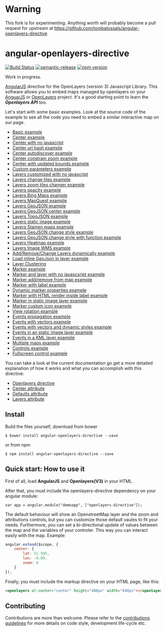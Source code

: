 Warning
============================

This fork is for experimenting. Anything worth will probably become a pull
request for upstream at https://github.com/tombatossals/angular-openlayers-directive

angular-openlayers-directive
============================
[![Build Status](https://travis-ci.org/polesapart/angular-openlayers-directive.png)](https://travis-ci.org/polesapart/angular-openlayers-directive)
[![semantic-release](https://img.shields.io/badge/%20%20%F0%9F%93%A6%F0%9F%9A%80-semantic--release-e10079.svg)](https://github.com/semantic-release/semantic-release)
[![npm version](https://badge.fury.io/js/angular-openlayers-directive.svg)](http://badge.fury.io/js/angular-openlayers-directive)

Work in progress.

[AngularJS](http://angularjs.org/) directive for the OpenLayers (version 3) Javascript Library. This software allows you to embed maps managed by openlayers on your [AnguarJS](http://angularjs.org/) or [OpenLayers](http://openlayers.org/) project. It's a good starting point to learn the ***Openlayers API*** too.

Let's start with some basic examples. Look at the source code of the example to see all the code you need to embed a similar interactive map on our page.

- [Basic example](http://polesapart.github.io/angular-openlayers-directive/examples/010-simple-example.html)
- [Center example](http://polesapart.github.io/angular-openlayers-directive/examples/020-center-example.html)
- [Center with no javascript](http://polesapart.github.io/angular-openlayers-directive/examples/026-center-no-javascript-example.html)
- [Center url hash example](http://polesapart.github.io/angular-openlayers-directive/examples/021-center-url-hash-example.html)
- [Center autodiscover example](http://polesapart.github.io/angular-openlayers-directive/examples/022-center-autodiscover-example.html)
- [Center constrain zoom example](http://polesapart.github.io/angular-openlayers-directive/examples/023-center-constrain-zoom-example.html)
- [Center with updated bounds example](http://polesapart.github.io/angular-openlayers-directive/examples/024-center-bounds-example.html)
- [Custom parameters example](http://polesapart.github.io/angular-openlayers-directive/examples/030-custom-parameters-example.html)
- [Layers customized with no javascript](http://polesapart.github.io/angular-openlayers-directive/examples/056-layers-no-javascript-example.html)
- [Layers change tiles example](http://polesapart.github.io/angular-openlayers-directive/examples/040-layers-change-tiles-example.html)
- [Layers zoom tiles changer example](http://polesapart.github.io/angular-openlayers-directive/examples/041-layers-zoom-tiles-changer-example.html)
- [Layers opacity example](http://polesapart.github.io/angular-openlayers-directive/examples/042-layers-opacity-example.html)
- [Layers Bing Maps example](http://polesapart.github.io/angular-openlayers-directive/examples/043-layers-bing-maps-example.html)
- [Layers MapQuest example](http://polesapart.github.io/angular-openlayers-directive/examples/044-layers-mapquest-maps-example.html)
- [Layers GeoJSON example](http://polesapart.github.io/angular-openlayers-directive/examples/045-layers-geojson-example.html)
- [Layers GeoJSON center example](http://polesapart.github.io/angular-openlayers-directive/examples/046-layers-geojson-center-example.html)
- [Layers TopoJSON example](http://polesapart.github.io/angular-openlayers-directive/examples/047-layers-topojson-example.html)
- [Layers static image example](http://polesapart.github.io/angular-openlayers-directive/examples/048-layers-static-image-example.html)
- [Layers Stamen maps example](http://polesapart.github.io/angular-openlayers-directive/examples/049-layers-stamen-example.html)
- [Layers GeoJSON change style example](http://polesapart.github.io/angular-openlayers-directive/examples/050-layer-geojson-change-style-example.html)
- [Layers GeoJSON change style with function example](http://polesapart.github.io/angular-openlayers-directive/examples/051-layer-geojson-change-style-with-function-example.html)
- [Layers Heatmap example](http://polesapart.github.io/angular-openlayers-directive/examples/052-heatmap-example.html)
- [Layers Image WMS example](http://polesapart.github.io/angular-openlayers-directive/examples/053-layers-image-wms-example.html)
- [Add/Remove/Change Layers dynamically example](http://polesapart.github.io/angular-openlayers-directive/examples/054-add-remove-multiple-layers-example.html)
- [Load inline GeoJson in layer example](http://polesapart.github.io/angular-openlayers-directive/examples/055-layers-geojon-dynamic-load-example.html)
- [Layer Clustering](http://polesapart.github.io/angular-openlayers-directive/examples/059-layer-clustering.html)
- [Marker example](http://polesapart.github.io/angular-openlayers-directive/examples/060-marker-example.html)
- [Marker and layer with no javascsript example](http://polesapart.github.io/angular-openlayers-directive/examples/066-markers-with-layers-no-javascript-example.html)
- [Marker add/remove from map example](http://polesapart.github.io/angular-openlayers-directive/examples/061-markers-add-remove-example.html)
- [Marker with label example](http://polesapart.github.io/angular-openlayers-directive/examples/062-markers-label-example.html)
- [Dynamic marker properties example](http://polesapart.github.io/angular-openlayers-directive/examples/063-markers-properties-example.html)
- [Marker with HTML render inside label example](http://polesapart.github.io/angular-openlayers-directive/examples/064-markers-render-html-inside-labels-example.html)
- [Marker in static image layer example](http://polesapart.github.io/angular-openlayers-directive/examples/065-markers-static-image-layer-example.html)
- [Marker custom icon example](http://polesapart.github.io/angular-openlayers-directive/examples/067-marker-custom-icon-example.html)
- [View rotation example](http://polesapart.github.io/angular-openlayers-directive/examples/070-view-rotation-example.html)
- [Events propagation example](http://polesapart.github.io/angular-openlayers-directive/examples/080-events-propagation-example.html)
- [Events with vectors example](http://polesapart.github.io/angular-openlayers-directive/examples/081-events-vector-example.html)
- [Events with vectors and dynamic styles example](http://polesapart.github.io/angular-openlayers-directive/examples/082-events-vector-dynamic-styles-example.html)
- [Events in an static image layer example](http://polesapart.github.io/angular-openlayers-directive/examples/083-events-static-image-layer-example.html)
- [Events in a KML layer example](http://polesapart.github.io/angular-openlayers-directive/examples/085-events-kml-example.html)
- [Multiple maps example](http://polesapart.github.io/angular-openlayers-directive/examples/090-multiple-maps-example.html)
- [Controls example](http://polesapart.github.io/angular-openlayers-directive/examples/100-controls-example.html)
- [Fullscreen control example](http://polesapart.github.io/angular-openlayers-directive/examples/101-controls-fullscreen-example.html)

You can take a look at the current documentation go get a more detailed explanation of how it works and what you can accomplish with this directive:

- [Openlayers directive](https://github.com/polesapart/angular-openlayers-directive/blob/master/doc/01-openlayers-directive.md)
- [Center attribute](https://github.com/polesapart/angular-openlayers-directive/blob/master/doc/02-center-attribute.md)
- [Defaults attribute](https://github.com/polesapart/angular-openlayers-directive/blob/master/doc/03-defaults-attribute.md)
- [Layers attribute](https://github.com/polesapart/angular-openlayers-directive/blob/master/doc/04-layers-attribute.md)

Install
--------

Build the files yourself, download from bower

```
$ bower install angular-openlayers-directive --save
```

or from npm

```
$ npm install angular-openlayers-directive --save
```

Quick start: How to use it
--------------------------

First of all, load **AngularJS** and **Openlayers(V3)** in your HTML.

After that, you must include the openlayers-directive dependency on your angular module:

```
var app = angular.module("demoapp", ["openlayers-directive"]);
```

The default behaviour will show an OpenstreetMap layer and the zoom and attributions controls, but you can customize those default vaules to fit your needs. Furthermore, you can set a bi-directional update of values between the map and the variables of your controler. This way you can interact easily with the map. Example:

```javascript
angular.extend($scope, {
    center: {
        lat: 51.505,
        lon: -0.09,
        zoom: 8
    }
});

```

Finally, you must include the markup directive on your HTML page, like this:

```html
<openlayers ol-center="center" height="480px" width="640px"></openlayers>
```

Contributing
--------------------------

Contributions are more than welcome. Please refer to the [contributions guidelines](CONTRIBUTING.md) for more details on code style, development life-cycle etc.

